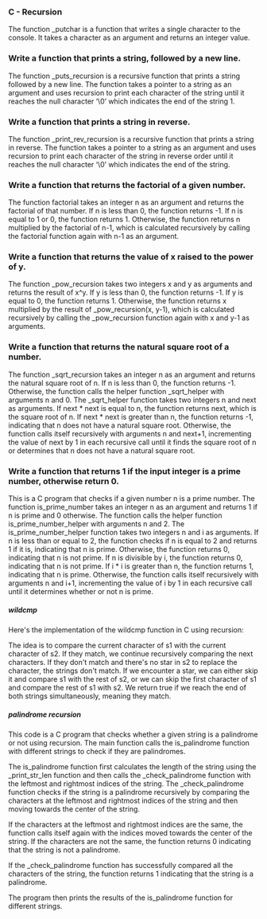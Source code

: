 ### C - Recursion
The function _putchar is a function that writes a single character to the console. It takes a character as an argument and returns an integer value.

### Write a function that prints a string, followed by a new line.
The function _puts_recursion is a recursive function that prints a string followed by a new line. The function takes a pointer to a string as an argument and uses recursion to print each character of the string until it reaches the null character ‘\0’ which indicates the end of the string 1.

### Write a function that prints a string in reverse.
The function _print_rev_recursion is a recursive function that prints a string in reverse. The function takes a pointer to a string as an argument and uses recursion to print each character of the string in reverse order until it reaches the null character ‘\0’ which indicates the end of the string.

### Write a function that returns the factorial of a given number.
The function factorial takes an integer n as an argument and returns the factorial of that number. If n is less than 0, the function returns -1. If n is equal to 1 or 0, the function returns 1. Otherwise, the function returns n multiplied by the factorial of n-1, which is calculated recursively by calling the factorial function again with n-1 as an argument.

### Write a function that returns the value of x raised to the power of y.
The function _pow_recursion takes two integers x and y as arguments and returns the result of x^y. If y is less than 0, the function returns -1. If y is equal to 0, the function returns 1. Otherwise, the function returns x multiplied by the result of _pow_recursion(x, y-1), which is calculated recursively by calling the _pow_recursion function again with x and y-1 as arguments.

### Write a function that returns the natural square root of a number.
The function _sqrt_recursion takes an integer n as an argument and returns the natural square root of n. If n is less than 0, the function returns -1. Otherwise, the function calls the helper function _sqrt_helper with arguments n and 0. The _sqrt_helper function takes two integers n and next as arguments. If next * next is equal to n, the function returns next, which is the square root of n. If next * next is greater than n, the function returns -1, indicating that n does not have a natural square root. Otherwise, the function calls itself recursively with arguments n and next+1, incrementing the value of next by 1 in each recursive call until it finds the square root of n or determines that n does not have a natural square root.

### Write a function that returns 1 if the input integer is a prime number, otherwise return 0.
This is a C program that checks if a given number n is a prime number. The function is_prime_number takes an integer n as an argument and returns 1 if n is prime and 0 otherwise. The function calls the helper function is_prime_number_helper with arguments n and 2. The is_prime_number_helper function takes two integers n and i as arguments. If n is less than or equal to 2, the function checks if n is equal to 2 and returns 1 if it is, indicating that n is prime. Otherwise, the function returns 0, indicating that n is not prime. If n is divisible by i, the function returns 0, indicating that n is not prime. If i * i is greater than n, the function returns 1, indicating that n is prime. Otherwise, the function calls itself recursively with arguments n and i+1, incrementing the value of i by 1 in each recursive call until it determines whether or not n is prime.

##### wildcmp
Here's the implementation of the wildcmp function in C using recursion:

The idea is to compare the current character of s1 with the current character of s2. If they match, we continue recursively comparing the next characters. If they don't match and there's no star in s2 to replace the character, the strings don't match. If we encounter a star, we can either skip it and compare s1 with the rest of s2, or we can skip the first character of s1 and compare the rest of s1 with s2. We return true if we reach the end of both strings simultaneously, meaning they match.

##### palindrome recursion

This code is a C program that checks whether a given string is a palindrome or not using recursion. The main function calls the is_palindrome function with different strings to check if they are palindromes.

The is_palindrome function first calculates the length of the string using the _print_str_len function and then calls the _check_palindrome function with the leftmost and rightmost indices of the string. The _check_palindrome function checks if the string is a palindrome recursively by comparing the characters at the leftmost and rightmost indices of the string and then moving towards the center of the string.

If the characters at the leftmost and rightmost indices are the same, the function calls itself again with the indices moved towards the center of the string. If the characters are not the same, the function returns 0 indicating that the string is not a palindrome.

If the _check_palindrome function has successfully compared all the characters of the string, the function returns 1 indicating that the string is a palindrome.

The program then prints the results of the is_palindrome function for different strings.

